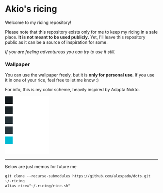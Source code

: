# Akio's ricing

Welcome to my ricing repository!

Please note that this repository exists only for me to keep my ricing in a safe place. **It is not meant to be used publicly.** Yet, I'll leave this repository public as it can be a source of inspiration for some.

*If you are feeling adventurous you can try to use it still.*

### Wallpaper

You can use the wallpaper freely, but it is **only for personal use**. If you use it in one of your rice, feel free to let me know :)

For info, this is my color scheme, heavily inspired by Adapta Nokto.

![color scheme](img/color-scheme.png "Akio's Color Scheme")

---

Below are just memos for future me
```
git clone --recurse-submodules https://github.com/alexpado/dots.git ~/.ricing
alias rice="~/.ricing/rice.sh"
```